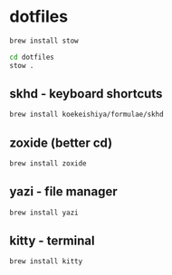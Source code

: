 # dotfiles

```sh
brew install stow

cd dotfiles
stow .
```

## skhd - keyboard shortcuts
```sh
brew install koekeishiya/formulae/skhd
```

## zoxide (better cd)
```sh
brew install zoxide
```

## yazi - file manager
```sh
brew install yazi
```

## kitty - terminal
```sh
brew install kitty
```
